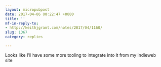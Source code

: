 ```yaml
---
layout: micropubpost
date: 2017-04-06 00:22:47 +0000
title: ''
mf-in-reply-to:
- http://keithjgrant.com/notes/2017/04/1160/
slug: 1367
category: replies

---
```

Looks like I’ll have some more tooling to integrate into it from my indieweb site
